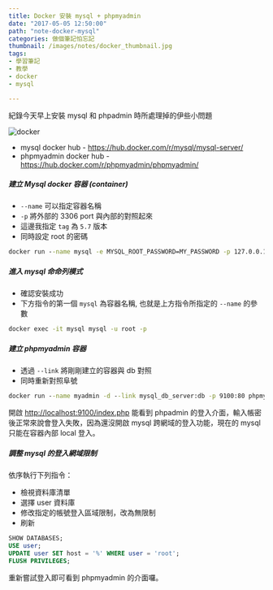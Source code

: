 ```yaml
---
title: Docker 安裝 mysql + phpmyadmin
date: "2017-05-05 12:50:00"
path: "note-docker-mysql"
categories: 做個筆記怕忘記
thumbnail: /images/notes/docker_thumbnail.jpg
tags:
- 學習筆記
- 教學
- docker
- mysql

---
```


紀錄今天早上安裝 mysql 和 phpadmin 時所處理掉的伊些小問題

![docker](/images/notes/docker.jpg)

* mysql docker hub - https://hub.docker.com/r/mysql/mysql-server/
* phpmyadmin docker hub - https://hub.docker.com/r/phpmyadmin/phpmyadmin/

##### 建立 Mysql docker 容器 (container)

<!-- more -->

* `--name` 可以指定容器名稱
* `-p` 將外部的 3306 port 與內部的對照起來
* 這邊我指定 `tag` 為 `5.7` 版本
* 同時設定 root 的密碼

``` bat
docker run --name mysql -e MYSQL_ROOT_PASSWORD=MY_PASSWORD -p 127.0.0.1:3306:3306 -d mysql/mysql-server:5.7
```

##### 進入 mysql 命命列模式

* 確認安裝成功
* 下方指令的第一個 `mysql` 為容器名稱, 也就是上方指令所指定的 `--name` 的參數

``` bat
docker exec -it mysql mysql -u root -p
```

##### 建立 phpmyadmin 容器

* 透過 `--link` 將剛剛建立的容器與 db 對照
* 同時重新對照阜號

``` bat
docker run --name myadmin -d --link mysql_db_server:db -p 9100:80 phpmyadmin/phpmyadmin
```

開啟 [http://localhost:9100/index.php](http://localhost:9100/index.php) 能看到 phpadmin 的登入介面，輸入帳密後正常來說會登入失敗，因為還沒開啟 mysql 跨網域的登入功能，現在的 mysql 只能在容器內部 local 登入。


##### 調整 mysql 的登入網域限制

依序執行下列指令：

* 檢視資料庫清單
* 選擇 user 資料庫
* 修改指定的帳號登入區域限制，改為無限制
* 刷新

``` sql
SHOW DATABASES;
USE user;
UPDATE user SET host = '%' WHERE user = 'root';
FLUSH PRIVILEGES;
```

重新嘗試登入即可看到 phpmyadmin 的介面囉。

